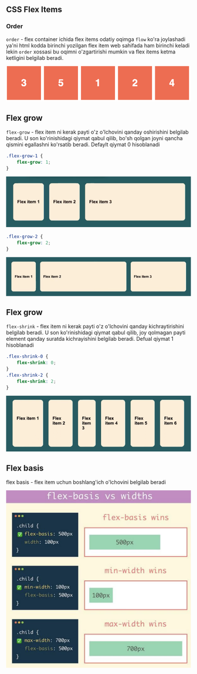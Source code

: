 ## CSS Flex Items

### Order
`order` - flex container ichida flex items odatiy oqimga `flow` ko'ra joylashadi ya'ni html kodda birinchi yozilgan flex item web sahifada ham birinchi keladi lekin `order` xossasi bu oqimni o'zgartirishi mumkin va flex items ketma ketligini belgilab beradi.

<img src="./image-14.png" />

## Flex grow
`flex-grow` - flex item ni kerak payti o'z o'lchovini qanday oshirishini belgilab beradi. U son ko'rinishidagi qiymat qabul qilib, bo'sh qolgan joyni qancha qismini egallashni ko'rsatib beradi. Defaylt qiymat 0 hisoblanadi

```css
.flex-grow-1 {
	flex-grow: 1;
}
```
<img src="./image-15.png" />

```css
.flex-grow-2 {
	flex-grow: 2;
}
```
<img src="./image-16.png" />

## Flex grow
`flex-shrink` - flex item ni kerak payti o'z o'lchovini qanday kichraytirishini belgilab beradi. U son ko'rinishidagi qiymat qabul qilib, joy qolmagan payti element qanday suratda kichrayishini belgilab beradi. Defual qiymat 1 hisoblanadi

```css
.flex-shrink-0 {
	flex-shrink: 0;
}
.flex-shrink-2 {
	flex-shrink: 2;
}
```

<img src="./image-17.png" />

## Flex basis
flex basis - flex item uchun boshlang'ich o'lchovini belgilab beradi

<img src="./image-18.png" />
